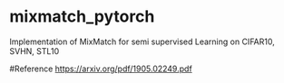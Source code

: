 # mixmatch_pytorch
Implementation of MixMatch for semi supervised Learning on CIFAR10, SVHN, STL10 

#Reference 
https://arxiv.org/pdf/1905.02249.pdf
